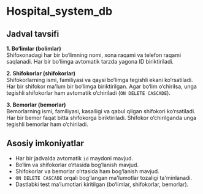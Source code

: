 # Hospital_system_db

## Jadval tavsifi

**1. Bo‘limlar (bolimlar)**  
Shifoxonadagi har bir bo‘limning nomi, xona raqami va telefon raqami saqlanadi. Har bir bo‘limga avtomatik tarzda yagona ID biriktiriladi.

**2. Shifokorlar (shifokorlar)**  
Shifokorlarning ismi, familiyasi va qaysi bo‘limga tegishli ekani ko‘rsatiladi. Har bir shifokor ma'lum bir bo‘limga biriktirilgan. Agar bo‘lim o‘chirilsa, unga tegishli shifokorlar ham avtomatik o‘chiriladi (`ON DELETE CASCADE`).

**3. Bemorlar (bemorlar)**  
Bemorlarning ismi, familiyasi, kasalligi va qabul qilgan shifokori ko‘rsatiladi. Har bir bemor faqat bitta shifokorga biriktiriladi. Shifokor o‘chirilganda unga tegishli bemorlar ham o‘chiriladi.

## Asosiy imkoniyatlar

- Har bir jadvalda avtomatik `id` maydoni mavjud.
- Bo‘lim va shifokorlar o‘rtasida bog‘lanish mavjud.
- Shifokorlar va bemorlar o‘rtasida ham bog‘lanish mavjud.
- `ON DELETE CASCADE` orqali bog‘langan ma'lumotlar tozaligi ta'minlanadi.
- Dastlabki test ma’lumotlari kiritilgan (bo‘limlar, shifokorlar, bemorlar).
